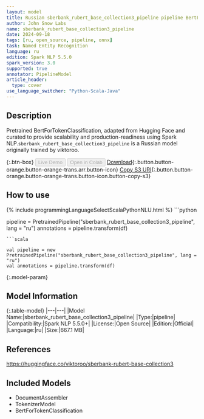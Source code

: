 ```yaml
---
layout: model
title: Russian sberbank_rubert_base_collection3_pipeline pipeline BertForTokenClassification from viktoroo
author: John Snow Labs
name: sberbank_rubert_base_collection3_pipeline
date: 2024-09-18
tags: [ru, open_source, pipeline, onnx]
task: Named Entity Recognition
language: ru
edition: Spark NLP 5.5.0
spark_version: 3.0
supported: true
annotator: PipelineModel
article_header:
  type: cover
use_language_switcher: "Python-Scala-Java"
---
```


## Description

Pretrained BertForTokenClassification, adapted from Hugging Face and curated to provide scalability and production-readiness using Spark NLP.`sberbank_rubert_base_collection3_pipeline` is a Russian model originally trained by viktoroo.

{:.btn-box}
<button class="button button-orange" disabled>Live Demo</button>
<button class="button button-orange" disabled>Open in Colab</button>
[Download](https://s3.amazonaws.com/auxdata.johnsnowlabs.com/public/models/sberbank_rubert_base_collection3_pipeline_ru_5.5.0_3.0_1726699109092.zip){:.button.button-orange.button-orange-trans.arr.button-icon}
[Copy S3 URI](s3://auxdata.johnsnowlabs.com/public/models/sberbank_rubert_base_collection3_pipeline_ru_5.5.0_3.0_1726699109092.zip){:.button.button-orange.button-orange-trans.button-icon.button-copy-s3}

## How to use



<div class="tabs-box" markdown="1">
{% include programmingLanguageSelectScalaPythonNLU.html %}
```python

pipeline = PretrainedPipeline("sberbank_rubert_base_collection3_pipeline", lang = "ru")
annotations =  pipeline.transform(df)   

```
```scala

val pipeline = new PretrainedPipeline("sberbank_rubert_base_collection3_pipeline", lang = "ru")
val annotations = pipeline.transform(df)

```
</div>

{:.model-param}
## Model Information

{:.table-model}
|---|---|
|Model Name:|sberbank_rubert_base_collection3_pipeline|
|Type:|pipeline|
|Compatibility:|Spark NLP 5.5.0+|
|License:|Open Source|
|Edition:|Official|
|Language:|ru|
|Size:|667.1 MB|

## References

https://huggingface.co/viktoroo/sberbank-rubert-base-collection3

## Included Models

- DocumentAssembler
- TokenizerModel
- BertForTokenClassification